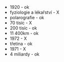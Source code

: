 - 1920 - ok
- fyziologie a lékařství - X
- polarografie - ok
- 70 tisíc - X
- 200 tisíc - ok
- 11 400km - ok
- 1972 - X
- třetina - ok
- 1971 - X
- 4 miliardy - ok

